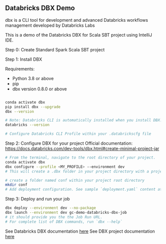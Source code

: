 ## Databricks DBX Demo
dbx is a CLI tool for development and advanced Databricks workflows management developed by Databricks Labs

This is a demo of the Databricks DBX for Scala SBT project using IntelliJ IDE.

Step 0: Create Standard Spark Scala SBT project

Step 1: Install DBX

Requirements:
* Python 3.8 or above
* pip
* dbx version 0.8.0 or above
```bash

conda activate dbx
pip install dbx --upgrade
dbx --version

# Note: Databricks CLI is automatically installed when you install DBX. 
databricks --version

# Configure Databricks CLI Profile within your .databrickscfg file
````

Step 2: Configure DBX for your project
Official documentation: https://docs.databricks.com/dev-tools/dbx.html#create-minimal-project-jar

```bash
# From the terminal, navigate to the root directory of your project.
conda activate dbx
dbx configure --profile <MY_PROFILE> --environment dev
# This will create a .dbx folder in your project directory with a project.json file

# create a folder named conf within your project root directory
mkdir conf
# Add deployment configuration. See sample `deployment.yaml` content at https://docs.databricks.com/dev-tools/dbx.html#configure-deployment-environments

```

Step 3: Deploy and run your job
    
```bash 
dbx deploy --environment dev --no-package
dbx launch --environment dev gc-demo-databricks-dbx-job
# it should provide you the the Job Run URL.
# For complete list of DBX commands, run `dbx --help`
```
See Databricks DBX documentation [here](https://docs.databricks.com/dev-tools/dbx.html#dbx-by-databricks-labs)
See DBX project documentation [here](https://dbx.readthedocs.io/en/latest/)